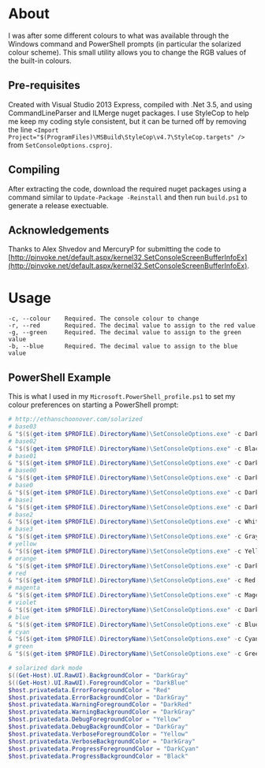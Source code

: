 # About
I was after some different colours to what was available through the Windows command and PowerShell prompts (in particular the solarized colour scheme). This small utility allows you to change the RGB values of the built-in colours.

## Pre-requisites
Created with Visual Studio 2013 Express, compiled with .Net 3.5, and using CommandLineParser and ILMerge nuget packages. I use StyleCop to help me keep my coding style consistent, but it can be turned off by removing the line `<Import Project="$(ProgramFiles)\MSBuild\StyleCop\v4.7\StyleCop.targets" />` from `SetConsoleOptions.csproj`.

## Compiling
After extracting the code, download the required nuget packages using a command similar to `Update-Package -Reinstall` and then run `build.ps1` to generate a release exectuable.

## Acknowledgements
Thanks to Alex Shvedov and MercuryP for submitting the code to [http://pinvoke.net/default.aspx/kernel32.SetConsoleScreenBufferInfoEx](http://pinvoke.net/default.aspx/kernel32.SetConsoleScreenBufferInfoEx). 

# Usage
````
-c, --colour    Required. The console colour to change
-r, --red       Required. The decimal value to assign to the red value
-g, --green     Required. The decimal value to assign to the green value
-b, --blue      Required. The decimal value to assign to the blue value
````

## PowerShell Example
This is what I used in my `Microsoft.PowerShell_profile.ps1` to set my colour preferences on starting a PowerShell prompt:

```` ps1
# http://ethanschoonover.com/solarized
# base03
& "$($(get-item $PROFILE).DirectoryName)\SetConsoleOptions.exe" -c DarkGray -r 0 -g 43 -b 54
# base02
& "$($(get-item $PROFILE).DirectoryName)\SetConsoleOptions.exe" -c Black -r 7 -g 54 -b 66
# base01
& "$($(get-item $PROFILE).DirectoryName)\SetConsoleOptions.exe" -c DarkGreen -r 88 -g 110 -b 117
# base00
& "$($(get-item $PROFILE).DirectoryName)\SetConsoleOptions.exe" -c DarkYellow -r 101 -g 123 -b 131
# base0
& "$($(get-item $PROFILE).DirectoryName)\SetConsoleOptions.exe" -c DarkBlue -r 131 -g 148 -b 150
# base1
& "$($(get-item $PROFILE).DirectoryName)\SetConsoleOptions.exe" -c DarkCyan -r 147 -g 161 -b 161
# base2
& "$($(get-item $PROFILE).DirectoryName)\SetConsoleOptions.exe" -c White -r 238 -g 232 -b 213
# base3
& "$($(get-item $PROFILE).DirectoryName)\SetConsoleOptions.exe" -c Gray -r 253 -g 246 -b 227
# yellow
& "$($(get-item $PROFILE).DirectoryName)\SetConsoleOptions.exe" -c Yellow -r 65 -g 181 -b 137
# orange
& "$($(get-item $PROFILE).DirectoryName)\SetConsoleOptions.exe" -c DarkRed -r 203 -g 75  -b 22
# red
& "$($(get-item $PROFILE).DirectoryName)\SetConsoleOptions.exe" -c Red -r 220 -g 50 -b 47
# magenta
& "$($(get-item $PROFILE).DirectoryName)\SetConsoleOptions.exe" -c Magenta -r 211 -g 54 -b 130
# violet
& "$($(get-item $PROFILE).DirectoryName)\SetConsoleOptions.exe" -c DarkMagenta -r 108 -g 113 -b 196
# blue
& "$($(get-item $PROFILE).DirectoryName)\SetConsoleOptions.exe" -c Blue -r 38 -g 139 -b 210
# cyan
& "$($(get-item $PROFILE).DirectoryName)\SetConsoleOptions.exe" -c Cyan -r 42 -g 161 -b 152
# green
& "$($(get-item $PROFILE).DirectoryName)\SetConsoleOptions.exe" -c Green -r 133 -g 153 -b 0

# solarized dark mode
$((Get-Host).UI.RawUI).BackgroundColor = "DarkGray"
$((Get-Host).UI.RawUI).ForegroundColor = "DarkBlue"
$host.privatedata.ErrorForegroundColor = "Red"
$host.privatedata.ErrorBackgroundColor = "DarkGray"
$host.privatedata.WarningForegroundColor = "DarkRed"
$host.privatedata.WarningBackgroundColor = "DarkGray"
$host.privatedata.DebugForegroundColor = "Yellow"
$host.privatedata.DebugBackgroundColor = "DarkGray"
$host.privatedata.VerboseForegroundColor = "Yellow"
$host.privatedata.VerboseBackgroundColor = "DarkGray"
$host.privatedata.ProgressForegroundColor = "DarkCyan"
$host.privatedata.ProgressBackgroundColor = "Black"
````
